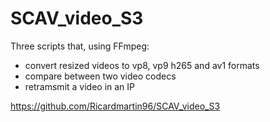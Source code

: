 # SCAV_video_S3

Three scripts that, using FFmpeg:
  - convert resized videos to vp8, vp9 h265 and av1 formats
  - compare between two video codecs
  - retramsmit a video in an IP


https://github.com/Ricardmartin96/SCAV_video_S3
